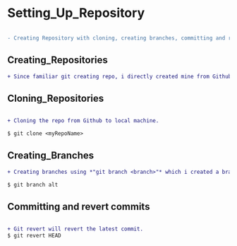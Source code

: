 # Setting_Up_Repository

```diff

- Creating Repository with cloning, creating branches, committing and reverting commits, pulling and pushing changes downstream and upstream, fetching, merging and renaming branches, creating, reviewing merging, reverting, pull requests etc.

```

## Creating_Repositories

```diff
+ Since familiar git creating repo, i directly created mine from Github (from create_repo) called Setting_Up_Repository.

```
## Cloning_Repositories

```diff

+ Cloning the repo from Github to local machine.

$ git clone <myRepoName>

```

## Creating_Branches

```diff
+ Creating branches using *"git branch <branch>"* which i created a branch called "alt"

$ git branch alt

```

## Committing and revert commits

```diff

+ Git revert will revert the latest commit.
$ git revert HEAD
```

